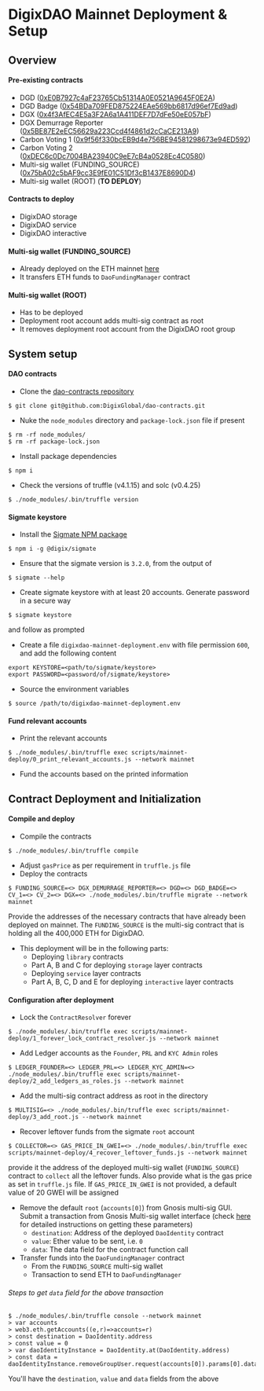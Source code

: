 # DigixDAO Mainnet Deployment & Setup

## Overview

#### Pre-existing contracts
* DGD ([0xE0B7927c4aF23765Cb51314A0E0521A9645F0E2A](https://etherscan.io/address/0xe0b7927c4af23765cb51314a0e0521a9645f0e2a))
* DGD Badge ([0x54BDa709FED875224EAe569bb6817d96ef7Ed9ad](https://etherscan.io/address/0x54bda709fed875224eae569bb6817d96ef7ed9ad))
* DGX ([0x4f3AfEC4E5a3F2A6a1A411DEF7D7dFe50eE057bF](https://etherscan.io/address/0x4f3afec4e5a3f2a6a1a411def7d7dfe50ee057bf))
* DGX Demurrage Reporter ([0x5BE87E2eEC56629a223Ccd4f4861d2cCaCE213A9](https://etherscan.io/address/0x5be87e2eec56629a223ccd4f4861d2ccace213a9))
* Carbon Voting 1 ([0x9f56f330bcEB9d4e756BE94581298673e94ED592](https://etherscan.io/address/0x9f56f330bceb9d4e756be94581298673e94ed592))
* Carbon Voting 2 ([0xDEC6c0Dc7004BA23940C9eE7cB4a0528Ec4C0580](https://etherscan.io/address/0xdec6c0dc7004ba23940c9ee7cb4a0528ec4c0580))
* Multi-sig wallet (FUNDING_SOURCE) ([0x75bA02c5bAF9cc3E9fE01C51Df3cB1437E8690D4](https://etherscan.io/address/0x75ba02c5baf9cc3e9fe01c51df3cb1437e8690d4))
* Multi-sig wallet (ROOT) (**TO DEPLOY**)

#### Contracts to deploy
* DigixDAO storage
* DigixDAO service
* DigixDAO interactive

#### Multi-sig wallet (FUNDING_SOURCE)
* Already deployed on the ETH mainnet [here](https://etherscan.io/address/0x75ba02c5baf9cc3e9fe01c51df3cb1437e8690d4)
* It transfers ETH funds to `DaoFundingManager` contract

#### Multi-sig wallet (ROOT)
* Has to be deployed
* Deployment root account adds multi-sig contract as root
* It removes deployment root account from the DigixDAO root
group

## System setup

#### DAO contracts
* Clone the [dao-contracts repository](https://github.com/DigixGlobal/dao-contracts)
```
$ git clone git@github.com:DigixGlobal/dao-contracts.git
```
* Nuke the `node_modules` directory and `package-lock.json` file if present
```
$ rm -rf node_modules/
$ rm -rf package-lock.json
```
* Install package dependencies
```
$ npm i
```
* Check the versions of truffle (v4.1.15) and solc (v0.4.25)
```
$ ./node_modules/.bin/truffle version
```

#### Sigmate keystore
* Install the [Sigmate NPM package](https://www.npmjs.com/package/@digix/sigmate)
```
$ npm i -g @digix/sigmate
```
* Ensure that the sigmate version is `3.2.0`, from the output of
```
$ sigmate --help
```
* Create sigmate keystore with at least 20 accounts. Generate password in a
secure way
```
$ sigmate keystore
```
and follow as prompted
* Create a file `digixdao-mainnet-deployment.env` with file permission `600`,
and add the following content
```
export KEYSTORE=<path/to/sigmate/keystore>
export PASSWORD=<password/of/sigmate/keystore>
```
* Source the environment variables
```
$ source /path/to/digixdao-mainnet-deployment.env
```

#### Fund relevant accounts
* Print the relevant accounts
```
$ ./node_modules/.bin/truffle exec scripts/mainnet-deploy/0_print_relevant_accounts.js --network mainnet
```
* Fund the accounts based on the printed information

## Contract Deployment and Initialization

#### Compile and deploy
* Compile the contracts
```
$ ./node_modules/.bin/truffle compile
```
* Adjust `gasPrice` as per requirement in `truffle.js` file
* Deploy the contracts
```
$ FUNDING_SOURCE=<> DGX_DEMURRAGE_REPORTER=<> DGD=<> DGD_BADGE=<> CV_1=<> CV_2=<> DGX=<> ./node_modules/.bin/truffle migrate --network mainnet
```
Provide the addresses of the necessary contracts that have already been deployed
on mainnet. The `FUNDING_SOURCE` is the multi-sig contract that is holding all
the 400,000 ETH for DigixDAO.
* This deployment will be in the following parts:
    * Deploying `library` contracts
    * Part A, B and C for deploying `storage` layer contracts
    * Deploying `service` layer contracts
    * Part A, B, C, D and E for deploying `interactive` layer contracts

#### Configuration after deployment
* Lock the `ContractResolver` forever
```
$ ./node_modules/.bin/truffle exec scripts/mainnet-deploy/1_forever_lock_contract_resolver.js --network mainnet
```
* Add Ledger accounts as the `Founder`, `PRL` and `KYC Admin` roles
```
$ LEDGER_FOUNDER=<> LEDGER_PRL=<> LEDGER_KYC_ADMIN=<> ./node_modules/.bin/truffle exec scripts/mainnet-deploy/2_add_ledgers_as_roles.js --network mainnet
```
* Add the multi-sig contract address as root in the directory
```
$ MULTISIG=<> ./node_modules/.bin/truffle exec scripts/mainnet-deploy/3_add_root.js --network mainnet
```
* Recover leftover funds from the sigmate `root` account
```
$ COLLECTOR=<> GAS_PRICE_IN_GWEI=<> ./node_modules/.bin/truffle exec scripts/mainnet-deploy/4_recover_leftover_funds.js --network mainnet
```
provide it the address of the deployed multi-sig wallet (`FUNDING_SOURCE`) contract to `collect` all the leftover funds. Also provide what is the gas price as set in `truffle.js` file. If `GAS_PRICE_IN_GWEI` is not provided, a default value of 20 GWEI will be assigned
* Remove the default `root` (`accounts[0]`) from Gnosis multi-sig GUI. Submit a transaction from Gnosis Multi-sig wallet interface (check [here](https://github.com/DigixGlobal/dao-contracts/blob/mainnet-deploy/MAINNET_DEPLOYMENT_INSTRUCTIONS.md#steps-to-get-data-field-for-the-above-transaction) for detailed instructions on getting these parameters)
    * `destination`: Address of the deployed `DaoIdentity` contract
    * `value`: Ether value to be sent, i.e. `0`
    * `data`: The data field for the contract function call
* Transfer funds into the `DaoFundingManager` contract
    * From the `FUNDING_SOURCE` multi-sig wallet
    * Transaction to send ETH to `DaoFundingManager`

###### Steps to get `data` field for the above transaction
```
$ ./node_modules/.bin/truffle console --network mainnet
> var accounts
> web3.eth.getAccounts((e,r)=>accounts=r)
> const destination = DaoIdentity.address
> const value = 0
> var daoIdentityInstance = DaoIdentity.at(DaoIdentity.address)
> const data = daoIdentityInstance.removeGroupUser.request(accounts[0]).params[0].data
```
You'll have the `destination`, `value` and `data` fields from the above
